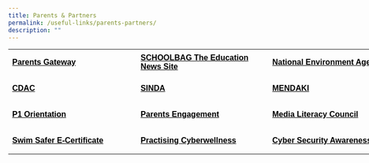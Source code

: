```yaml
---
title: Parents & Partners
permalink: /useful-links/parents-partners/
description: ""
---
```

<table style="border-collapse: collapse; width: 833px;" border="0" width="861" cellspacing="0" cellpadding="0"><colgroup><col style="mso-width-source: userset; mso-width-alt: 10130; width: 208pt;" width="277" /> <col style="mso-width-source: userset; mso-width-alt: 9472; width: 194pt;" width="259" /> <col style="mso-width-source: userset; mso-width-alt: 11885; width: 244pt;" width="325" /></colgroup>
<tbody>
<tr style="mso-height-source: userset; height: 39.95pt;">
<td class="xl65" style="height: 39.95pt; width: 259.172px;" height="53"><span style="color: #000000;"><a style="color: #000000;" href="../../../parents-gateway/" target="_blank"><span style="font-size: 12pt; font-weight: bold; text-decoration: none; font-family: Arial, sans-serif;">Parents Gateway</span></a></span></td>
<td class="xl65" style="border-left: none; width: 265.828px;"><span style="color: #000000;"><a style="color: #000000;" href="https://www.schoolbag.edu.sg/" target="_blank"><span style="font-size: 12pt; font-weight: bold; text-decoration: none; font-family: Arial, sans-serif;">SCHOOLBAG The Education News Site</span></a></span></td>
<td class="xl65" style="border-left: none; width: 304px;"><span style="color: #000000;"><a style="color: #000000;" href="https://www.nea.gov.sg/" target="_blank"><span style="font-size: 12pt; font-weight: bold; text-decoration: none; font-family: Arial, sans-serif;">National Environment Agency</span></a></span></td>
</tr>
<tr style="mso-height-source: userset; height: 39.95pt;">
<td class="xl65" style="height: 39.95pt; border-top: none; width: 259.172px;" height="53"><span style="color: #000000;"><a style="color: #000000;" href="https://www.cdac.org.sg/" target="_blank"><span style="font-size: 12pt; font-weight: bold; text-decoration: none; font-family: Arial, sans-serif;">CDAC</span></a></span></td>
<td class="xl65" style="border-top: none; border-left: none; width: 265.828px;"><span style="color: #000000;"><a style="color: #000000;" href="https://www.sinda.org.sg/" target="_blank"><span style="font-size: 12pt; font-weight: bold; text-decoration: none; font-family: Arial, sans-serif;">SINDA</span></a></span></td>
<td class="xl65" style="border-top: none; border-left: none; width: 304px;"><span style="color: #000000;"><a style="color: #000000;" href="https://www.mendaki.org.sg/" target="_blank"><span style="font-size: 12pt; font-weight: bold; text-decoration: none; font-family: Arial, sans-serif;">MENDAKI</span></a></span></td>
</tr>
<tr style="mso-height-source: userset; height: 39.95pt;">
<td class="xl65" style="height: 39.95pt; border-top: none; width: 259.172px;" height="53"><span style="color: #000000;"><a style="color: #000000;" href="https://sites.google.com/moe.edu.sg/sqps-p1-e-orientation/home" target="_blank"><span style="font-size: 12pt; font-weight: bold; text-decoration: none; font-family: Arial, sans-serif;">P1 Orientation</span></a></span></td>
<td class="xl65" style="border-top: none; border-left: none; width: 265.828px;"><span style="color: #000000;"><a style="color: #000000;" href="https://sites.google.com/moe.edu.sg/shuqun-primary-presentations/home" target="_blank"><span style="font-size: 12pt; font-weight: bold; text-decoration: none; font-family: Arial, sans-serif;">Parents Engagement</span></a></span></td>
<td class="xl65" style="border-top: none; border-left: none; width: 304px;"><span style="color: #000000;"><a style="color: #000000;" href="https://www.betterinternet.sg/" target="_blank"><span style="font-size: 12pt; font-weight: bold; text-decoration: none; font-family: Arial, sans-serif;">Media Literacy Council</span></a></span></td>
</tr>
<tr style="mso-height-source: userset; height: 39.95pt;">
<td class="xl65" style="height: 39.95pt; border-top: none; width: 259.172px;" height="53"><span style="color: #000000;"><a style="color: #000000;" href="https://moe-shuqunpri-staging.netlify.app/files/Swim-Safer-E-Certificate-User-Guide-For-Parents_compressed.pdf" target="_blank"><span style="font-size: 12pt; font-weight: bold; text-decoration: none; font-family: Arial, sans-serif;">Swim Safer E-Certificate</span></a></span></td>
<td class="xl65" style="border-top: none; border-left: none; width: 265.828px;"><span style="color: #000000;"><a style="color: #000000;" href="https://www.moe.gov.sg/education-in-sg/our-programmes/cyber-wellness" target="_blank"><span style="font-size: 12pt; font-weight: bold; text-decoration: none; font-family: Arial, sans-serif;">Practising Cyberwellness</span></a></span></td>
<td class="xl65" style="border-top: none; border-left: none; width: 304px;"><span style="color: #000000;"><a style="color: #000000;" href="https://www.csa.gov.sg/gosafeonline/go-safe-for-me/for-parents" target="_blank"><span style="font-size: 12pt; font-weight: bold; text-decoration: none; font-family: Arial, sans-serif;">Cyber Security Awareness Alliance</span></a></span></td>

</tbody>
</table>